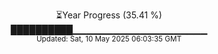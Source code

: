 <p align="center">
⏳Year Progress (35.41 %)<br>
██████████▁▁▁▁▁▁▁▁▁▁▁▁▁▁▁▁▁▁▁▁ <br>
<sub>Updated: Sat, 10 May 2025 06:03:35 GMT</sub>
</p>

